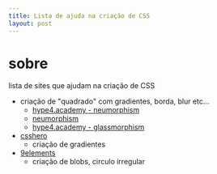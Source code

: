```yaml
---
title: Lista de ajuda na criação de CSS
layout: post
---
```

# sobre
lista de sites que ajudam na criação de CSS

- criação de "quadrado" com gradientes, borda, blur etc...
    - [hype4.academy - neumorphism](https://hype4.academy/tools/neumorphism-generator)
    - [neumorphism](https://neumorphism.io)
    - [hype4.academy - glassmorphism](https://hype4.academy/tools/glassmorphism-generator)
- [csshero](http://csshero.org/mesher)
    - criação de gradientes
- [9elements](https://9elements.github.io/fancy-border-radius/)
    - criação de blobs, circulo irregular
